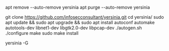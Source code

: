 apt remove --auto-remove yersinia
apt purge --auto-remove yersinia

git clone https://github.com/infosecconsultant/yersinia.git
cd yersinia/
sudo apt update && sudo apt upgrade && sudo apt install autoconf automake autotools-dev libnet1-dev libgtk2.0-dev libpcap-dev
./autogen.sh
./configure
make
sudo make install

yersinia -G